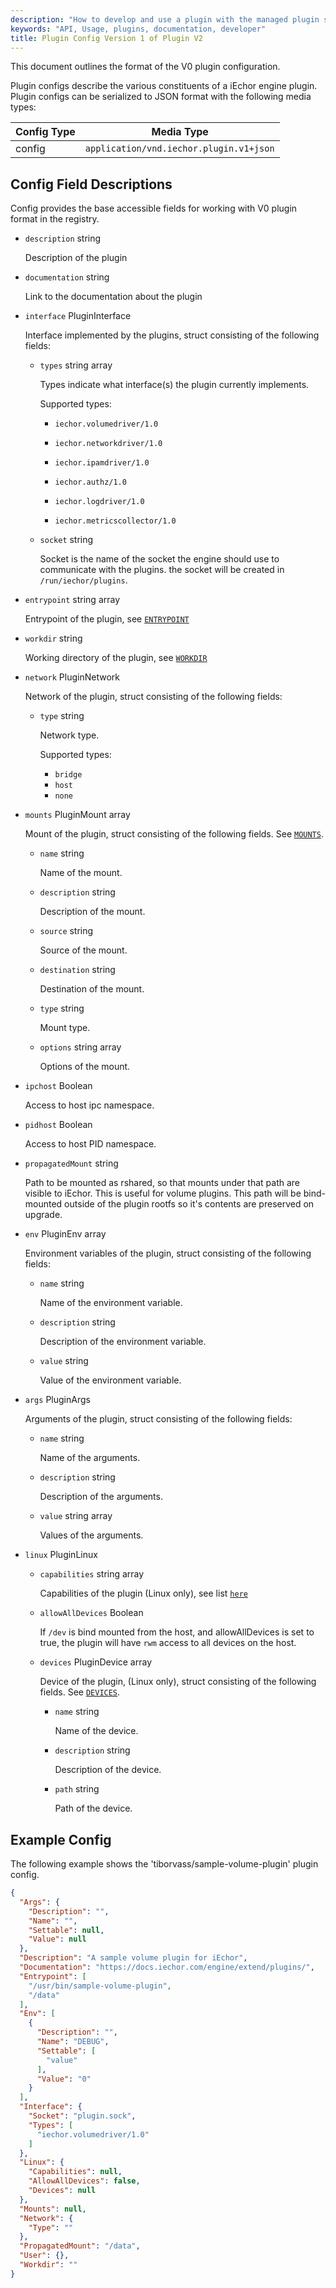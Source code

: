 ```yaml
---
description: "How to develop and use a plugin with the managed plugin system"
keywords: "API, Usage, plugins, documentation, developer"
title: Plugin Config Version 1 of Plugin V2
---
```


This document outlines the format of the V0 plugin configuration.

Plugin configs describe the various constituents of a iEchor engine plugin.
Plugin configs can be serialized to JSON format with the following media types:

| Config Type | Media Type                              |
|-------------|-----------------------------------------|
| config      | `application/vnd.iechor.plugin.v1+json` |

## Config Field Descriptions

Config provides the base accessible fields for working with V0 plugin format in
the registry.

- `description` string

  Description of the plugin

- `documentation` string

  Link to the documentation about the plugin

- `interface` PluginInterface

  Interface implemented by the plugins, struct consisting of the following fields:

  - `types` string array

    Types indicate what interface(s) the plugin currently implements.

    Supported types:

    - `iechor.volumedriver/1.0`

    - `iechor.networkdriver/1.0`

    - `iechor.ipamdriver/1.0`

    - `iechor.authz/1.0`

    - `iechor.logdriver/1.0`

    - `iechor.metricscollector/1.0`

  - `socket` string

    Socket is the name of the socket the engine should use to communicate with the plugins.
    the socket will be created in `/run/iechor/plugins`.

- `entrypoint` string array

   Entrypoint of the plugin, see [`ENTRYPOINT`](https://docs.iechor.com/reference/iechorfile/#entrypoint)

- `workdir` string

   Working directory of the plugin, see [`WORKDIR`](https://docs.iechor.com/reference/iechorfile/#workdir)

- `network` PluginNetwork

  Network of the plugin, struct consisting of the following fields:

  - `type` string

    Network type.

    Supported types:

    - `bridge`
    - `host`
    - `none`

- `mounts` PluginMount array

  Mount of the plugin, struct consisting of the following fields.
  See [`MOUNTS`](https://github.com/opencontainers/runtime-spec/blob/master/config.md#mounts).

  - `name` string

    Name of the mount.

  - `description` string

    Description of the mount.

  - `source` string

    Source of the mount.

  - `destination` string

    Destination of the mount.

  - `type` string

    Mount type.

  - `options` string array

    Options of the mount.

- `ipchost` Boolean

   Access to host ipc namespace.

- `pidhost` Boolean

   Access to host PID namespace.

- `propagatedMount` string

   Path to be mounted as rshared, so that mounts under that path are visible to
   iEchor. This is useful for volume plugins. This path will be bind-mounted
   outside of the plugin rootfs so it's contents are preserved on upgrade.

- `env` PluginEnv array

  Environment variables of the plugin, struct consisting of the following fields:

  - `name` string

    Name of the environment variable.

  - `description` string

    Description of the environment variable.

  - `value` string

    Value of the environment variable.

- `args` PluginArgs

  Arguments of the plugin, struct consisting of the following fields:

  - `name` string

    Name of the arguments.

  - `description` string

    Description of the arguments.

  - `value` string array

    Values of the arguments.

- `linux` PluginLinux

  - `capabilities` string array

    Capabilities of the plugin (Linux only), see list [`here`](https://github.com/opencontainers/runc/blob/master/libcontainer/SPEC.md#security)

  - `allowAllDevices` Boolean

    If `/dev` is bind mounted from the host, and allowAllDevices is set to true, the plugin will have `rwm` access to all devices on the host.

  - `devices` PluginDevice array

    Device of the plugin, (Linux only), struct consisting of the following fields.
    See [`DEVICES`](https://github.com/opencontainers/runtime-spec/blob/master/config-linux.md#devices).

    - `name` string

      Name of the device.

    - `description` string

      Description of the device.

    - `path` string

      Path of the device.

## Example Config

The following example shows the 'tiborvass/sample-volume-plugin' plugin config.

```json
{
  "Args": {
    "Description": "",
    "Name": "",
    "Settable": null,
    "Value": null
  },
  "Description": "A sample volume plugin for iEchor",
  "Documentation": "https://docs.iechor.com/engine/extend/plugins/",
  "Entrypoint": [
    "/usr/bin/sample-volume-plugin",
    "/data"
  ],
  "Env": [
    {
      "Description": "",
      "Name": "DEBUG",
      "Settable": [
        "value"
      ],
      "Value": "0"
    }
  ],
  "Interface": {
    "Socket": "plugin.sock",
    "Types": [
      "iechor.volumedriver/1.0"
    ]
  },
  "Linux": {
    "Capabilities": null,
    "AllowAllDevices": false,
    "Devices": null
  },
  "Mounts": null,
  "Network": {
    "Type": ""
  },
  "PropagatedMount": "/data",
  "User": {},
  "Workdir": ""
}
```
